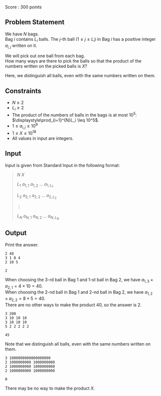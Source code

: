 Score : $300$ points

## Problem Statement

We have $N$ bags.<br>
Bag $i$ contains $L_i$ balls. The $j$-th ball $(1\leq j\leq L_i)$ in Bag $i$ has a positive integer $a_{i,j}$ written on it.

We will pick out one ball from each bag.<br>
How many ways are there to pick the balls so that the product of the numbers written on the picked balls is $X$?

Here, we distinguish all balls, even with the same numbers written on them.

## Constraints

- $N \geq 2$
- $L_i \geq 2$
- The product of the numbers of balls in the bags is at most $10^5$: $\displaystyle\prod_{i=1}^{N}L_i \leq 10^5$.
- $1 \leq a_{i,j} \leq 10^9$
- $1 \leq X \leq 10^{18}$
- All values in input are integers.

## Input

Input is given from Standard Input in the following format:

> $N$ $X$
> 
> $L_1$ $a_{1,1}$ $a_{1,2}$ $\ldots$ $a_{1,L_1}$
> 
> $L_2$ $a_{2,1}$ $a_{2,2}$ $\ldots$ $a_{2,L_2}$
> 
> $\vdots$
> 
> $L_N$ $a_{N,1}$ $a_{N,2}$ $\ldots$ $a_{N,L_N}$

## Output

Print the answer. 

```input1
2 40
3 1 8 4
2 10 5
```

```output1
2
```

When choosing the $3$-rd ball in Bag $1$ and $1$-st ball in Bag $2$, we have $a_{1,3} \times a_{2,1} = 4 \times 10 = 40$.<br>
When choosing the $2$-nd ball in Bag $1$ and $2$-nd ball in Bag $2$, we have $a_{1,2} \times a_{2,2} = 8 \times 5 = 40$.<br>
There are no other ways to make the product $40$, so the answer is $2$.

```input2
3 200
3 10 10 10
3 10 10 10
5 2 2 2 2 2
```

```output2
45
```

Note that we distinguish all balls, even with the same numbers written on them.

```input3
3 1000000000000000000
2 1000000000 1000000000
2 1000000000 1000000000
2 1000000000 1000000000
```

```output3
0
```

There may be no way to make the product $X$.